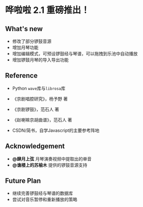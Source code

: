 # 哗啦啦 2.1 重磅推出！

## What's new

- 修改了部分锣鼓音源
- 增加月琴功能
- 增加编辑模式，可预设锣鼓经与琴谱，可以拖拽到乐池中自动播放
- 增加锣鼓月琴的导入导出功能

## Reference

- Python `wave`库与`librosa`库

- 《京剧唱腔研究》，杨予野 著
- 《京剧锣鼓》，范石人 著
- 《赵喇嘛京胡曲谱》，范石人 著
- CSDN/简书，自学Javascript的主要参考阵地

## Acknowledgement

- **@肆月上弦** 月琴演奏视频中提取出的单音
- **@谯楼上的苏榆木** 提供的锣鼓音源支持

## Future Plan

- 继续完善锣鼓经与琴谱的数据库
- 尝试对音乐暂停和重新播放的策略
